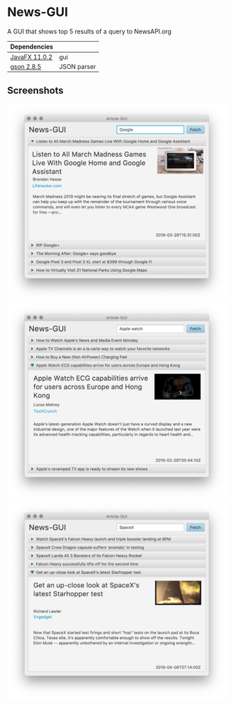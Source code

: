 # News-GUI

A GUI that shows top 5 results of a query to NewsAPI.org

| Dependencies                                          |             |
| ----------------------------------------------------- | ----------- |
| [JavaFX 11.0.2](https://gluonhq.com/products/javafx/) | gui         |
| [gson 2.8.5](https://github.com/google/gson)          | JSON parser |

## Screenshots

![shot1](screenshots/shot2.png)
![shot2](screenshots/shot1.png)
![shot3](screenshots/shot3.png)